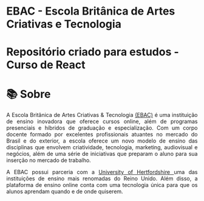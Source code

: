 # EBAC - Escola Britânica de Artes Criativas e Tecnologia

<h1>Repositório criado para estudos - Curso de React</h1>

# 📚 Sobre

<p align="justify"> A Escola Britânica de Artes Criativas & Tecnologia <a href="https://ebaconline.com.br/about-us" target="_blank" > (EBAC)</a>  é uma instituição de ensino inovadora que oferece cursos online, além de programas presenciais e híbridos de graduação e especialização. Com um corpo docente formado por excelentes profissionais atuantes no mercado do Brasil e do exterior, a escola oferece um novo modelo de ensino das disciplinas que envolvem criatividade, tecnologia, marketing, audiovisual e negócios, além de uma série de iniciativas que preparam o aluno para sua inserção no mercado de trabalho.</p>

<p align="justify"> A EBAC possui parceria com a <a href="https://www.herts.ac.uk/" target="_blank" > University of Hertfordshire </a> uma das instituições de ensino mais renomadas do Reino Unido. Além disso, a plataforma de ensino online conta com uma tecnologia única para que os alunos aprendam quando e de onde quiserem.</p>
